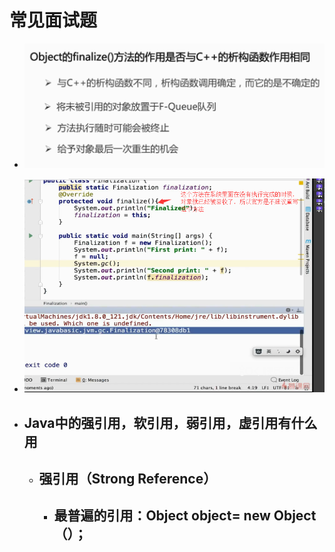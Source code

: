 # 常见面试题

* ![](/常见/1.png)

* ![](/常见/2.png)
* ## Java中的强引用，软引用，弱引用，虚引用有什么用

  * ## 强引用（Strong Reference）

    * ## 最普遍的引用：Object object= new Object（）；





